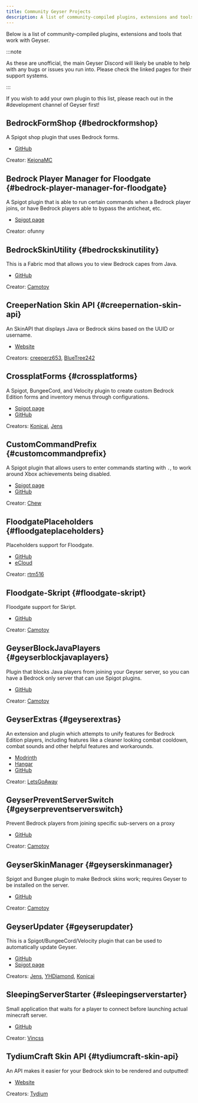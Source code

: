 ```yaml
---
title: Community Geyser Projects
description: A list of community-compiled plugins, extensions and tools that work with Geyser.
---
```


Below is a list of community-compiled plugins, extensions and tools that work with Geyser. 

:::note

As these are unofficial, the main Geyser Discord will likely be unable to help with any bugs or issues you run into. 
Please check the linked pages for their support systems.

:::

If you wish to add your own plugin to this list, please reach out in the #development channel of Geyser first!

## BedrockFormShop {#bedrockformshop}

A Spigot shop plugin that uses Bedrock forms.

* [GitHub](https://github.com/kejonaMC/BedrockFormShop)

Creator: [KejonaMC](https://github.com/kejonaMC)

## Bedrock Player Manager for Floodgate {#bedrock-player-manager-for-floodgate}
A Spigot plugin that is able to run certain commands when a Bedrock player joins, or have Bedrock players able to bypass the anticheat, etc. 

* [Spigot page](https://www.spigotmc.org/resources/82278/)

Creator: ofunny

## BedrockSkinUtility {#bedrockskinutility}
This is a Fabric mod that allows you to view Bedrock capes from Java.

* [GitHub](https://github.com/Camotoy/BedrockSkinUtility)

Creator: [Camotoy](https://github.com/Camotoy)

## CreeperNation Skin API {#creepernation-skin-api}

An SkinAPI that displays Java or Bedrock skins based on the UUID or username.

* [Website](https://docs.creepernation.net)

Creators: [creeperz653](https://github.com/creeperz653), [BlueTree242](https://github.com/BlueTree242)

## CrossplatForms {#crossplatforms}
A Spigot, BungeeCord, and Velocity plugin to create custom Bedrock Edition forms and inventory menus through configurations.
* [Spigot page](https://www.spigotmc.org/resources/101043/)
* [GitHub](https://github.com/kejonaMC/CrossplatForms)

Creators: [Konicai](https://github.com/Konicai), [Jens](https://github.com/Jens-Co)

## CustomCommandPrefix {#customcommandprefix}
A Spigot plugin that allows users to enter commands starting with `.`, to work around Xbox achievements being disabled.

* [Spigot page](https://www.spigotmc.org/resources/87224/)
* [GitHub](https://github.com/ChewMC/CustomCommandPrefix)

Creator: [Chew](https://github.com/Chew)

## FloodgatePlaceholders {#floodgateplaceholders}
Placeholders support for Floodgate.

* [GitHub](https://github.com/rtm516/FloodgatePlaceholders)
* [eCloud](https://api.extendedclip.com/expansions/floodgate/)

Creator: [rtm516](https://github.com/rtm516)

## Floodgate-Skript {#floodgate-skript}
Floodgate support for Skript.

* [GitHub](https://github.com/kejonaMC/floodgate-skript)

Creator: [Camotoy](https://github.com/Camotoy)

## GeyserBlockJavaPlayers {#geyserblockjavaplayers}
Plugin that blocks Java players from joining your Geyser server, so you can have a Bedrock only server that can use Spigot plugins.

* [GitHub](https://github.com/kejonaMC/GeyserBlockJavaPlayers)

Creator: [Camotoy](https://github.com/Camotoy)

## GeyserExtras {#geyserextras}
An extension and plugin which attempts to unify features for Bedrock Edition players, including features like a cleaner looking combat cooldown, combat sounds and other helpful features and workarounds.

* [Modrinth](https://modrinth.com/plugin/geyserextras)
* [Hangar](https://hangar.papermc.io/GeyserExtras/GeyserExtras)
* [GitHub](https://github.com/GeyserExtras/GeyserExtras)

Creator: [LetsGoAway](https://github.com/letsgoawaydev)

## GeyserPreventServerSwitch {#geyserpreventserverswitch}
Prevent Bedrock players from joining specific sub-servers on a proxy

* [GitHub](https://github.com/kejonaMC/GeyserPreventServerSwitch)

Creator: [Camotoy](https://github.com/Camotoy)

## GeyserSkinManager {#geyserskinmanager}
Spigot and Bungee plugin to make Bedrock skins work; requires Geyser to be installed on the server.
* [GitHub](https://github.com/Camotoy/GeyserSkinManager)

Creator: [Camotoy](https://github.com/Camotoy)

## GeyserUpdater {#geyserupdater}
This is a Spigot/BungeeCord/Velocity plugin that can be used to automatically update Geyser.

* [GitHub](https://github.com/kejonaMC/GeyserUpdater)
* [Spigot page](https://www.spigotmc.org/resources/88555/)

Creators: [Jens](https://github.com/Jens-Co), [YHDiamond](https://github.com/YHDiamond), [Konicai](https://github.com/Konicai)

## SleepingServerStarter {#sleepingserverstarter}
Small application that waits for a player to connect before launching actual minecraft server.
* [GitHub](https://github.com/vincss/mcsleepingserverstarter)

Creator: [Vincss](https://github.com/vincss)

## TydiumCraft Skin API {#tydiumcraft-skin-api}
An API makes it easier for your Bedrock skin to be rendered and outputted!
* [Website](https://tydiumcraft.net/api)

Creators: [Tydium](https://github.com/Tydium)
